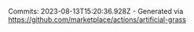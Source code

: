 Commits: 2023-08-13T15:20:36.928Z - Generated via https://github.com/marketplace/actions/artificial-grass
<br>
